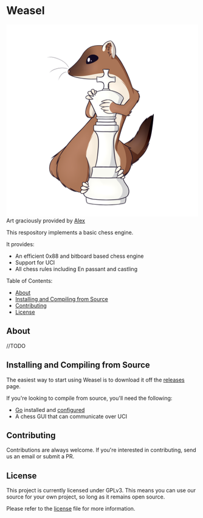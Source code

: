 Weasel
===========

![Logo](weasel.png)
Art graciously provided by [Alex](https://www.deviantart.com/redhead-alex)

This respository implements a basic chess engine.

It provides:

  * An efficient 0x88 and bitboard based chess engine
  * Support for UCI
  * All chess rules including En passant and castling

Table of Contents:

  * [About](#about)
  * [Installing and Compiling from Source](#installing-and-compiling-from-source)
  * [Contributing](#contributing)
  * [License](#license)

About
-----

//TODO

Installing and Compiling from Source
------------

The easiest way to start using Weasel is to download it off the [releases](https://github.com/WeaselChess/Weasel/releases) page.


If you're looking to compile from source, you'll need the following:

  * [Go](https://golang.org) installed and [configured](https://golang.org/doc/install)
  * A chess GUI that can communicate over UCI

Contributing
------------

Contributions are always welcome. If you're interested in contributing, send us an email or submit a PR.

License
-------

This project is currently licensed under GPLv3. This means you can use our source for your own project, so long as it remains open source.

Please refer to the [license](/LICENSE) file for more information.
